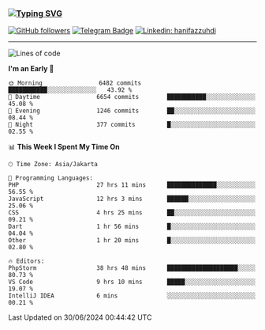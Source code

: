 ### [![Typing SVG](https://readme-typing-svg.herokuapp.com?font=lato&size=22&lines=Hi+There+👋)](https://git.io/typing-svg) 

[![GitHub followers](https://img.shields.io/github/followers/hanifazzuhdi?label=Follow&style=social)](https://github.com/hanifazzuhdi/?tab=follow) 
[![Telegram Badge](https://img.shields.io/badge/-hanif0198-blue?style=social&logo=telegram&link=https://www.t.me/hanif0198/)](https://www.t.me/hanif0198/) 
[![Linkedin: hanifazzuhdi](https://img.shields.io/badge/-hanifazzuhdi-blue?style=flat-square&logo=Linkedin&logoColor=white&link=https://www.linkedin.com/in/hanif-az-zuhdi-69688019b/)](https://www.linkedin.com/in/hanif-az-zuhdi-69688019b/) 

<hr/>

<!--START_SECTION:waka-->
![Lines of code](https://img.shields.io/badge/From%20Hello%20World%20I%27ve%20Written-58.2%20million%20lines%20of%20code-blue)

**I'm an Early 🐤** 

```text
🌞 Morning                6482 commits        ███████████░░░░░░░░░░░░░░   43.92 % 
🌆 Daytime                6654 commits        ███████████░░░░░░░░░░░░░░   45.08 % 
🌃 Evening                1246 commits        ██░░░░░░░░░░░░░░░░░░░░░░░   08.44 % 
🌙 Night                  377 commits         █░░░░░░░░░░░░░░░░░░░░░░░░   02.55 % 
```


📊 **This Week I Spent My Time On** 

```text
🕑︎ Time Zone: Asia/Jakarta

💬 Programming Languages: 
PHP                      27 hrs 11 mins      ██████████████░░░░░░░░░░░   56.55 % 
JavaScript               12 hrs 3 mins       ██████░░░░░░░░░░░░░░░░░░░   25.06 % 
CSS                      4 hrs 25 mins       ██░░░░░░░░░░░░░░░░░░░░░░░   09.21 % 
Dart                     1 hr 56 mins        █░░░░░░░░░░░░░░░░░░░░░░░░   04.04 % 
Other                    1 hr 20 mins        █░░░░░░░░░░░░░░░░░░░░░░░░   02.80 % 

🔥 Editors: 
PhpStorm                 38 hrs 48 mins      ████████████████████░░░░░   80.73 % 
VS Code                  9 hrs 10 mins       █████░░░░░░░░░░░░░░░░░░░░   19.07 % 
IntelliJ IDEA            6 mins              ░░░░░░░░░░░░░░░░░░░░░░░░░   00.21 % 
```


 Last Updated on 30/06/2024 00:44:42 UTC
<!--END_SECTION:waka-->
